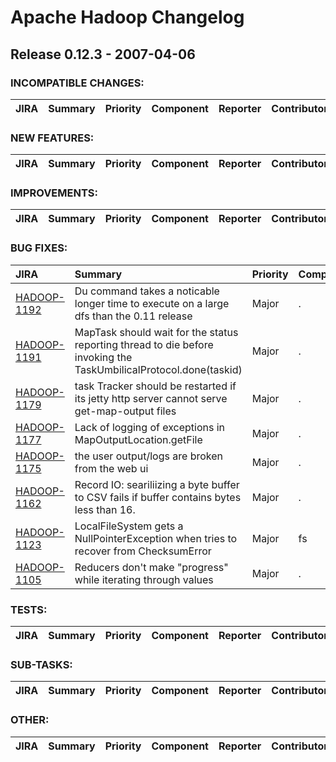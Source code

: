 
<!---
# Licensed to the Apache Software Foundation (ASF) under one
# or more contributor license agreements.  See the NOTICE file
# distributed with this work for additional information
# regarding copyright ownership.  The ASF licenses this file
# to you under the Apache License, Version 2.0 (the
# "License"); you may not use this file except in compliance
# with the License.  You may obtain a copy of the License at
#
#     http://www.apache.org/licenses/LICENSE-2.0
#
# Unless required by applicable law or agreed to in writing, software
# distributed under the License is distributed on an "AS IS" BASIS,
# WITHOUT WARRANTIES OR CONDITIONS OF ANY KIND, either express or implied.
# See the License for the specific language governing permissions and
# limitations under the License.
-->
# Apache Hadoop Changelog

## Release 0.12.3 - 2007-04-06

### INCOMPATIBLE CHANGES:

| JIRA | Summary | Priority | Component | Reporter | Contributor |
|:---- |:---- | :--- |:---- |:---- |:---- |


### NEW FEATURES:

| JIRA | Summary | Priority | Component | Reporter | Contributor |
|:---- |:---- | :--- |:---- |:---- |:---- |


### IMPROVEMENTS:

| JIRA | Summary | Priority | Component | Reporter | Contributor |
|:---- |:---- | :--- |:---- |:---- |:---- |


### BUG FIXES:

| JIRA | Summary | Priority | Component | Reporter | Contributor |
|:---- |:---- | :--- |:---- |:---- |:---- |
| [HADOOP-1192](https://issues.apache.org/jira/browse/HADOOP-1192) | Du command takes a noticable longer time to execute on a large dfs than the 0.11 release |  Major | . | Hairong Kuang | Hairong Kuang |
| [HADOOP-1191](https://issues.apache.org/jira/browse/HADOOP-1191) | MapTask should wait for the status reporting thread to die before invoking the TaskUmbilicalProtocol.done(taskid) |  Major | . | Devaraj Das | Doug Cutting |
| [HADOOP-1179](https://issues.apache.org/jira/browse/HADOOP-1179) | task Tracker should be restarted if its jetty http server cannot serve get-map-output files |  Major | . | Runping Qi | Devaraj Das |
| [HADOOP-1177](https://issues.apache.org/jira/browse/HADOOP-1177) | Lack of logging of exceptions in MapOutputLocation.getFile |  Major | . | Owen O'Malley | Devaraj Das |
| [HADOOP-1175](https://issues.apache.org/jira/browse/HADOOP-1175) | the user output/logs are broken from the web ui |  Major | . | Owen O'Malley | Arun C Murthy |
| [HADOOP-1162](https://issues.apache.org/jira/browse/HADOOP-1162) | Record IO: seariliizing a byte buffer to CSV fails if buffer contains bytes less than 16. |  Major | . | David Bowen | Milind Bhandarkar |
| [HADOOP-1123](https://issues.apache.org/jira/browse/HADOOP-1123) | LocalFileSystem gets a NullPointerException when tries to recover from ChecksumError |  Major | fs | Hairong Kuang | Hairong Kuang |
| [HADOOP-1105](https://issues.apache.org/jira/browse/HADOOP-1105) | Reducers don't make "progress" while iterating through values |  Major | . | Owen O'Malley | Owen O'Malley |


### TESTS:

| JIRA | Summary | Priority | Component | Reporter | Contributor |
|:---- |:---- | :--- |:---- |:---- |:---- |


### SUB-TASKS:

| JIRA | Summary | Priority | Component | Reporter | Contributor |
|:---- |:---- | :--- |:---- |:---- |:---- |


### OTHER:

| JIRA | Summary | Priority | Component | Reporter | Contributor |
|:---- |:---- | :--- |:---- |:---- |:---- |


